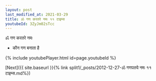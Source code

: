 ```yaml
---
layout: post
last_modified_at: 2021-03-29
title: ॐ गण करतरे नमः ११ टाइम्स
youtubeId: 3ZyJm02sTcc
---
```

 
 
 ॐ गण करतरे नमः  
 
 -  कौन गण बनाता है 
 
  
 
  
 
 
 
 
 
 


{% include youtubePlayer.html id=page.youtubeId %}
 
[Next]({{ site.baseurl }}{% link  split1/_posts/2012-12-27-ॐ गणपतये नमः ११ टाइम्स.md%})
 
